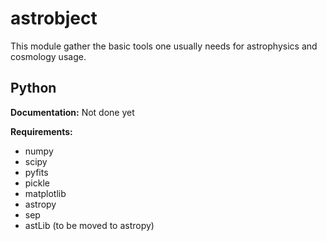 # astrobject
This module gather the basic tools one usually needs for astrophysics and cosmology usage. 

Python
------

**Documentation:** Not done yet

**Requirements:**

- numpy
- scipy
- pyfits
- pickle
- matplotlib
- astropy
- sep
- astLib (to be moved to astropy)
